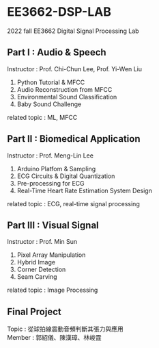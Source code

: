 ######
# EE3662-DSP-LAB  
2022 fall EE3662 Digital Signal Processing Lab  

## Part I : Audio & Speech  
Instructor : Prof. Chi-Chun Lee, Prof. Yi-Wen Liu  

1. Python Tutorial & MFCC
2. Audio Reconstruction from MFCC
3. Environmental Sound Classification
4. Baby Sound Challenge

related topic : ML, MFCC  

## Part II : Biomedical Application
Instructor : Prof. Meng-Lin Lee

1. Arduino Platfom & Sampling
2. ECG Circuits & Digital Quantization
3. Pre-processing for ECG
4. Real-Time Heart Rate Estimation System Design

related topic : ECG, real-time signal processing

## Part III : Visual Signal
Instructor : Prof. Min Sun

1. Pixel Array Manipulation
2. Hybrid Image
3. Corner Detection
4. Seam Carving

related topic : Image Processing

## Final Project
Topic : 從球拍線震動音頻判斷其張力與應用  
Member : 郭紹儀、陳漢璋、林峻霆
